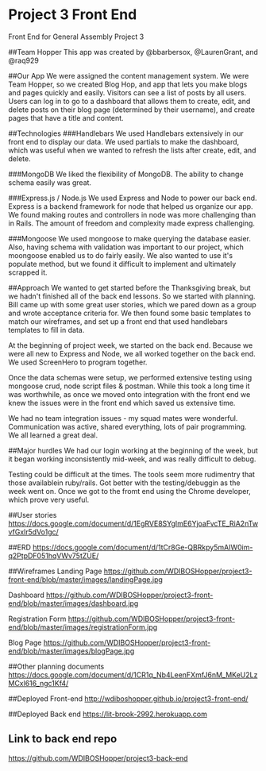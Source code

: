 # Project 3 Front End
Front End for General Assembly Project 3 

##Team Hopper
This app was created by @bbarbersox, @LaurenGrant, and @raq929

##Our App
We were assigned the content management system. We were Team Hopper, so we created Blog Hop, and app that lets you make blogs and pages quickly and easily. Visitors can see a list of posts by all users. Users can log in to go to a dashboard that allows them to create, edit, and delete posts on their blog page (determined by their username), and create pages that have a title and content. 

##Technologies
###Handlebars
We used Handlebars extensively in our front end to display our data. We used partials to make the dashboard, which was useful when we wanted to refresh the lists after create, edit, and delete. 

###MongoDB
We liked the flexibility of MongoDB. The ability to change schema easily was great. 

###Express.js / Node.js
We used Express and Node to power our back end. Express is a backend framework for node that helped us organize our app. We found making routes and controllers in node was more challenging than in Rails. The amount of freedom and complexity made express challenging. 

###Mongoose
We used mongoose to make querying the database easier. Also, having schema with validation was important to our project, which moongoose enabled us to do fairly easily. We also wanted to use it's populate method, but we found it difficult to implement and ultimately scrapped it. 

##Approach
We wanted to get started before the Thanksgiving break, but we hadn't finished all of the back end lessons. So we started with planning. Bill came up with some great user stories, which we pared down as a group and wrote acceptance criteria for. We then found some basic templates to match our wireframes, and set up a front end that used handlebars templates to fill in data. 

At the beginning of project week, we started on the back end. Because we were all new to Express and Node, we all worked together on the back end. We used ScreenHero to program together. 

Once the data schemas were setup, we performed extensive testing using mongoose crud, node script files & postman.  While this took a long time it was worthwhile, as once we moved onto integration with the front end we knew the issues were in the front end which saved us extensive time. 

We had no team integration issues - my squad mates were wonderful.  Communication was active, shared everything, lots of pair programming.  We all learned a great deal.

##Major hurdles
We had our login working at the beginning of the week, but it began working inconsistently mid-week, and was really difficult to debug. 

Testing could be difficult at the times.  The tools seem more rudimentry that those availablein ruby/rails.  Got better with the testing/debuggin as the week went on.  Once we got to the fromt end using the Chrome developer, which prove very useful.

##User stories
https://docs.google.com/document/d/1EgRVE8SYgImE6YjoaFvcTE_RiA2nTwvfGxlr5dVo1gc/

##ERD
https://docs.google.com/document/d/1tCr8Ge-QBRkpy5mAIW0im-q2PtpDF051hqVWv75tZUE/

##Wireframes
Landing Page https://github.com/WDIBOSHopper/project3-front-end/blob/master/images/landingPage.jpg

Dashboard https://github.com/WDIBOSHopper/project3-front-end/blob/master/images/dashboard.jpg

Registration Form https://github.com/WDIBOSHopper/project3-front-end/blob/master/images/registrationForm.jpg 

Blog Page https://github.com/WDIBOSHopper/project3-front-end/blob/master/images/blogPage.jpg 


##Other planning documents
https://docs.google.com/document/d/1CR1q_Nb4LeenFXmfJ6nM_MKeU2LzMCxl616_ngc1Kf4/

##Deployed Front-end
http://wdiboshopper.github.io/project3-front-end/

##Deployed Back end
https://lit-brook-2992.herokuapp.com

## Link to back end repo
https://github.com/WDIBOSHopper/project3-back-end


